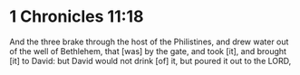 # 1 Chronicles 11:18

And the three brake through the host of the Philistines, and drew water out of the well of Bethlehem, that [was] by the gate, and took [it], and brought [it] to David: but David would not drink [of] it, but poured it out to the LORD,